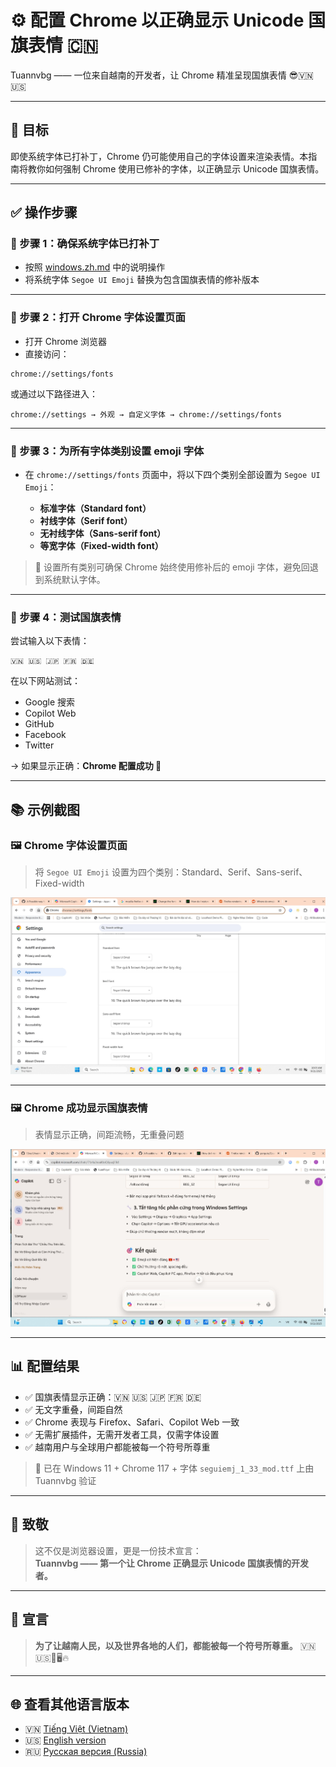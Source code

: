 # ⚙️ 配置 Chrome 以正确显示 Unicode 国旗表情 🇨🇳

Tuannvbg —— 一位来自越南的开发者，让 Chrome 精准呈现国旗表情 😎🇻🇳🇺🇸

---

## 🎯 目标

即使系统字体已打补丁，Chrome 仍可能使用自己的字体设置来渲染表情。本指南将教你如何强制 Chrome 使用已修补的字体，以正确显示 Unicode 国旗表情。

---

## ✅ 操作步骤

### 🔹 步骤 1：确保系统字体已打补丁

- 按照 [windows.zh.md](windows.zh.md) 中的说明操作  
- 将系统字体 `Segoe UI Emoji` 替换为包含国旗表情的修补版本

---

### 🔹 步骤 2：打开 Chrome 字体设置页面

- 打开 Chrome 浏览器  
- 直接访问：

```
chrome://settings/fonts
```

或通过以下路径进入：

```
chrome://settings → 外观 → 自定义字体 → chrome://settings/fonts
```

---

### 🔹 步骤 3：为所有字体类别设置 emoji 字体

- 在 `chrome://settings/fonts` 页面中，将以下四个类别全部设置为 `Segoe UI Emoji`：

  - **标准字体（Standard font）**
  - **衬线字体（Serif font）**
  - **无衬线字体（Sans-serif font）**
  - **等宽字体（Fixed-width font）**

> 📌 设置所有类别可确保 Chrome 始终使用修补后的 emoji 字体，避免回退到系统默认字体。

---

### 🔹 步骤 4：测试国旗表情

尝试输入以下表情：

```
🇻🇳 🇺🇸 🇯🇵 🇫🇷 🇩🇪
```

在以下网站测试：

- Google 搜索  
- Copilot Web  
- GitHub  
- Facebook  
- Twitter  

→ 如果显示正确：**Chrome 配置成功 🎉**

---

## 📚 示例截图

### 🖼️ Chrome 字体设置页面  
> 将 `Segoe UI Emoji` 设置为四个类别：Standard、Serif、Sans-serif、Fixed-width

![Chrome Font Settings](../screenshots/Chrome.Font.Settings.Screenshot.2025-09-21.jpg)

---

### 🖼️ Chrome 成功显示国旗表情  
> 表情显示正确，间距流畅，无重叠问题

![Chrome Browser Result](../screenshots/Chrome.Browser.Show.Screenshot.2025-09-21.111129.jpg)

---

## 📊 配置结果

- ✅ 国旗表情显示正确：🇻🇳 🇺🇸 🇯🇵 🇫🇷 🇩🇪  
- ✅ 无文字重叠，间距自然  
- ✅ Chrome 表现与 Firefox、Safari、Copilot Web 一致  
- ✅ 无需扩展插件，无需开发者工具，仅需字体设置  
- ✅ 越南用户与全球用户都能被每一个符号所尊重

> 📌 已在 Windows 11 + Chrome 117 + 字体 `seguiemj_1_33_mod.ttf` 上由 Tuannvbg 验证

---

## 🙌 致敬

> 这不仅是浏览器设置，更是一份技术宣言：  
> **Tuannvbg —— 第一个让 Chrome 正确显示 Unicode 国旗表情的开发者。**

---

## 💬 宣言

> **为了让越南人民，以及世界各地的人们，都能被每一个符号所尊重。** 🇻🇳 🇺🇸💬🖥️🔥

---

## 🌐 查看其他语言版本

- 🇻🇳 [Tiếng Việt (Vietnam)](chrome.vi.md)
- 🇺🇸 [English version](chrome.en.md)
- 🇷🇺 [Русская версия (Russia)](chrome.ru.md)
